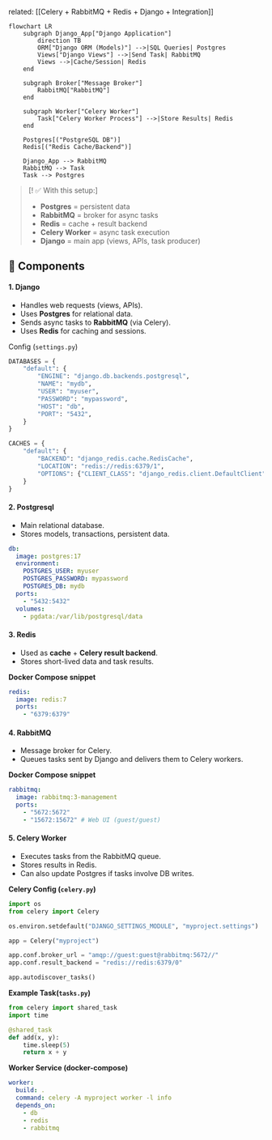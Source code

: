 
related: [[Celery + RabbitMQ + Redis + Django + Integration]]


```mermaid
flowchart LR
    subgraph Django_App["Django Application"]
        direction TB
        ORM["Django ORM (Models)"] -->|SQL Queries| Postgres
        Views["Django Views"] -->|Send Task| RabbitMQ
        Views -->|Cache/Session| Redis
    end

    subgraph Broker["Message Broker"]
        RabbitMQ["RabbitMQ"]
    end

    subgraph Worker["Celery Worker"]
        Task["Celery Worker Process"] -->|Store Results| Redis
    end

    Postgres[("PostgreSQL DB")]
    Redis[("Redis Cache/Backend")]

    Django_App --> RabbitMQ
    RabbitMQ --> Task
    Task --> Postgres

```


> [! ✅ With this setup:]
>
> - **Postgres** = persistent data
> - **RabbitMQ** = broker for async tasks
> - **Redis** = cache + result backend
> - **Celery Worker** = async task execution
> - **Django** = main app (views, APIs, task producer)
> 

## 📌 Components

#### 1. **Django**

- Handles web requests (views, APIs).
- Uses **Postgres** for relational data.
- Sends async tasks to **RabbitMQ** (via Celery).
- Uses **Redis** for caching and sessions.

Config (`settings.py`)
```python
DATABASES = {
    "default": {
        "ENGINE": "django.db.backends.postgresql",
        "NAME": "mydb",
        "USER": "myuser",
        "PASSWORD": "mypassword",
        "HOST": "db",
        "PORT": "5432",
    }
}

CACHES = {
    "default": {
        "BACKEND": "django_redis.cache.RedisCache",
        "LOCATION": "redis://redis:6379/1",
        "OPTIONS": {"CLIENT_CLASS": "django_redis.client.DefaultClient"},
    }
}

```


#### 2. Postgresql

- Main relational database.
- Stores models, transactions, persistent data.

```yaml
db:
  image: postgres:17
  environment:
    POSTGRES_USER: myuser
    POSTGRES_PASSWORD: mypassword
    POSTGRES_DB: mydb
  ports:
    - "5432:5432"
  volumes:
    - pgdata:/var/lib/postgresql/data

```

#### 3. **Redis**

- Used as **cache** + **Celery result backend**.
- Stores short-lived data and task results.

**Docker Compose snippet**

```yaml
redis:
  image: redis:7
  ports:
    - "6379:6379"

```

#### 4. RabbitMQ

- Message broker for Celery.
- Queues tasks sent by Django and delivers them to Celery workers.

**Docker Compose snippet**

```yaml
rabbitmq:
  image: rabbitmq:3-management
  ports:
    - "5672:5672"
    - "15672:15672" # Web UI (guest/guest)

```

#### 5. **Celery Worker**

- Executes tasks from the RabbitMQ queue.
- Stores results in Redis.
- Can also update Postgres if tasks involve DB writes.

**Celery Config (`celery.py`)**
```python
import os
from celery import Celery

os.environ.setdefault("DJANGO_SETTINGS_MODULE", "myproject.settings")

app = Celery("myproject")

app.conf.broker_url = "amqp://guest:guest@rabbitmq:5672//"
app.conf.result_backend = "redis://redis:6379/0"

app.autodiscover_tasks()

```

**Example Task(`tasks.py`)**
```python
from celery import shared_task
import time

@shared_task
def add(x, y):
    time.sleep(5)
    return x + y

```


**Worker Service (docker-compose)**
```yaml
worker:
  build: .
  command: celery -A myproject worker -l info
  depends_on:
    - db
    - redis
    - rabbitmq

```

